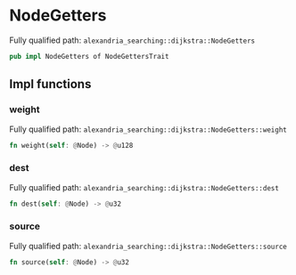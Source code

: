 # NodeGetters

Fully qualified path: `alexandria_searching::dijkstra::NodeGetters`

```rust
pub impl NodeGetters of NodeGettersTrait
```

## Impl functions

### weight

Fully qualified path: `alexandria_searching::dijkstra::NodeGetters::weight`

```rust
fn weight(self: @Node) -> @u128
```

### dest

Fully qualified path: `alexandria_searching::dijkstra::NodeGetters::dest`

```rust
fn dest(self: @Node) -> @u32
```

### source

Fully qualified path: `alexandria_searching::dijkstra::NodeGetters::source`

```rust
fn source(self: @Node) -> @u32
```

